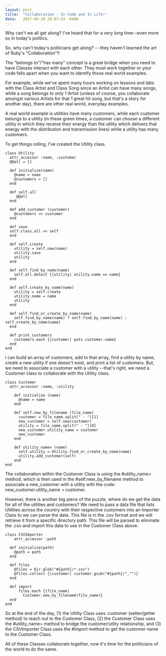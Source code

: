```yaml
---
layout: post
title:  "Collaboration - In Code and In Life!"
date:   2017-09-20 20:07:43 -0400
---
```



Why can't we all get along?  I've heard that for a very long time--even more so in today's politics.

So, why can't today's politicians get along? -- they haven't learned the art of Ruby's "Collaboration"!!

The "belongs to"/"has many" concept is a great bridge when you need to have Classes interact with each other.  They must work together or your code falls apart when you want to identify those real world examples.  

For example, while we've spent many hours working on lessons and labs with the Class Artist and Class Song since an Artist can have many songs, while a song belongs to only 1 Artist (unless of course, you collaborate amongst various Artists for that 1 great hit song, but that's a story for another day), there are other real world, everyday examples.

A real world example is utilities have many customers, while each customer belongs to a utility  (in these green times, a customer can choose a different utility in which they receive their energy than the utility which delivers that energy with the distribution and transmission lines) while a utility has many customers.

To get things rolling, I've created the Utility class.

```
class Utility
  attr_accessor :name, :customer
  @@all = []

  def initialize(name)
    @name = name
    @customers = []
  end

  def self.all
     @@all
  end

  def add_customer (customer)
    @customers << customer
  end

  def save
  self.class.all << self
  end

  def self.create
    utility = self.new(name)
    utility.save
    utility
  end

  def self.find_by_name(name)
    self.all.detect {|utility| utility.name == name}
  end

  def self.create_by_name(name)
    utility = self.create
    utility.name = name
    utility
  end

  def self.find_or_create_by_name(name)
    self.find_by_name(name) ? self.find_by_name(name) : self.create_by_name(name)
  end

  def print_customers
    customers.each {|customer| puts customer.name}
  end
end

```

I can build an array of customers, add to that array, find a utility by name, create a new utility if one doesn't exist, and print a list of customers.
But, we need to associate a customer with a utility --that's right, we need a Customer class to collaborate with the Utility class. 


```
class Customer
  attr_accessor :name, :utility

    def initialize (name)
      @name = name
    end

    def self.new_by_filename (file_name)
      customer = file_name.split(" - ")[1]
      new_customer = self.new(customer)
      utility = file_name.split(" - ")[0]
      new_customer.utility_name = customer
      new_customer
    end

    def utility_name= (name)
      self.utility = Utility.find_or_create_by_name(name)
      utility.add_customer(self)
    end
end

```

The collaboration within the Customer Class is using the #utility_name= method, which is then used in the #self.new_by_filename method to associate a new_customer with a utility with the code: new_customer.utility_name = customer.


However, there is another big piece of the puzzle, where do we get the data for all of the utilities and customers?  We need to pass a data file that lists Utilities across the country with their respective customers into an Importer Class to we can parse the data.  This file is in the .csv format and we will retrieve it from a specific directory path. This file will be parsed to eliminate the .csv and import this data to use in the Customer Class above.

```
class CSVImporter
    attr_accessor :path

  def initialize(path)
    @path = path
  end

  def files
    @files = Dir.glob("#{path}/*.csv")
    @files.collect {|customer| customer.gsub("#{path}/","")}
  end

  def import
      files.each {|file_name|
        Customer.new_by_filename(file_name)}
  end
end
```



So at the end of the day, (1) the Utility Class uses  :customer (setter/getter method) to reach out to the Customer Class, (2) the Customer Class uses  the #utility_name= method to bridge the customer/utlity relationship, and (3) the CSVImporter Class uses the #import method to get the customer name to the Customer Class.

All of these Classes collaborate together, now it's time for the politicians of the world to do the same.











